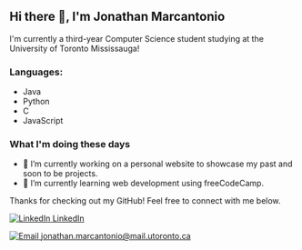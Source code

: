 ## Hi there 👋, I'm Jonathan Marcantonio

I'm currently a third-year Computer Science student studying at the University of Toronto Mississauga!


### Languages:
- Java
- Python
- C
- JavaScript

### What I'm doing these days
- 🔭 I’m currently working on a personal website to showcase my past and soon to be projects.
- 🌱 I’m currently learning web development using freeCodeCamp.

Thanks for checking out my GitHub! Feel free to connect with me below.

[![LinkedIn](https://img.icons8.com/fluent/24/000000/linkedin.png) LinkedIn][linkedin]



[![Email](https://img.icons8.com/ultraviolet/24/000000/email-open--v1.png) jonathan.marcantonio@mail.utoronto.ca][email]

[linkedin]: https://www.linkedin.com/in/jonathan-marcantonio/
[email]: mailto:jonathan.marcantonio@mail.utoronto.ca
